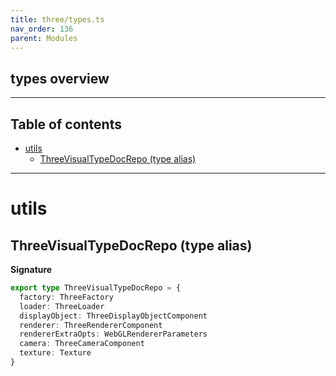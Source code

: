 ```yaml
---
title: three/types.ts
nav_order: 136
parent: Modules
---
```


## types overview

---

<h2 class="text-delta">Table of contents</h2>

- [utils](#utils)
  - [ThreeVisualTypeDocRepo (type alias)](#threevisualtypedocrepo-type-alias)

---

# utils

## ThreeVisualTypeDocRepo (type alias)

**Signature**

```ts
export type ThreeVisualTypeDocRepo = {
  factory: ThreeFactory
  loader: ThreeLoader
  displayObject: ThreeDisplayObjectComponent
  renderer: ThreeRendererComponent
  rendererExtraOpts: WebGLRendererParameters
  camera: ThreeCameraComponent
  texture: Texture
}
```
